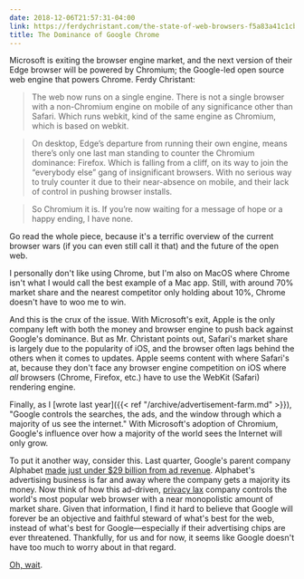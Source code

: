```yaml
---
date: 2018-12-06T21:57:31-04:00
link: https://ferdychristant.com/the-state-of-web-browsers-f5a83a41c1cb
title: The Dominance of Google Chrome
---
```


Microsoft is exiting the browser engine market, and the next version of their Edge browser will be powered by Chromium; the Google-led open source web engine that powers Chrome. Ferdy Christant: 

> The web now runs on a single engine. There is not a single browser with a non-Chromium engine on mobile of any significance other than Safari. Which runs webkit, kind of the same engine as Chromium, which is based on webkit.

> On desktop, Edge’s departure from running their own engine, means there’s only one last man standing to counter the Chromium dominance: Firefox. Which is falling from a cliff, on its way to join the “everybody else” gang of insignificant browsers. With no serious way to truly counter it due to their near-absence on mobile, and their lack of control in pushing browser installs.

> So Chromium it is. If you’re now waiting for a message of hope or a happy ending, I have none.  

Go read the whole piece, because it's a terrific overview of the current browser wars (if you can even still call it that) and the future of the open web. 

I personally don't like using Chrome, but I'm also on MacOS where Chrome isn't what I would call the best example of a Mac app. Still, with around 70% market share and the nearest competitor only holding about 10%, Chrome doesn't have to woo me to win. 

And this is the crux of the issue. With Microsoft's exit, Apple is the only company left with both the money and browser engine to push back against Google's dominance. But as Mr. Christant points out, Safari's market share is largely due to the popularity of iOS, and the browser often lags behind the others when it comes to updates. Apple seems content with where Safari's at, because they don't face any browser engine competition on iOS where *all* browsers (Chrome, Firefox, etc.) have to use the WebKit (Safari) rendering engine. 

Finally, as I [wrote last year]({{< ref "/archive/advertisement-farm.md" >}}), "Google controls the searches, the ads, and the window through which a majority of us see the internet." With Microsoft's adoption of Chromium, Google's influence over how a majority of the world sees the Internet will only grow. 

To put it another way, consider this. Last quarter, Google's parent company Alphabet [made just under $29 billion from ad revenue](https://qz.com/1437760/alphabet-q3-earnings-googles-ad-growth-is-slowing/). Alphabet's advertising business is far and away where the company gets a majority its money. Now think of how this ad-driven, [privacy lax](https://www.apnews.com/828aefab64d4411bac257a07c1af0ecb) company controls the world's most popular web browser with a near monopolistic amount of market share. Given that information, I find it hard to believe that Google will forever be an objective and faithful steward of what's best for the web, instead of what's best for Google—especially if their advertising chips are ever threatened. Thankfully, for us and for now, it seems like Google doesn't have too much to worry about in that regard.

[Oh, wait](https://www.nytimes.com/2018/09/03/business/media/amazon-digital-ads.html).

